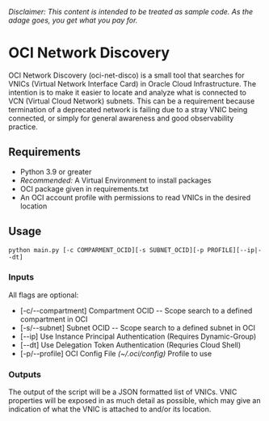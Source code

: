 _Disclaimer: This content is intended to be treated as sample code. As the adage goes, you get what you pay for._

# OCI Network Discovery

OCI Network Discovery (oci-net-disco) is a small tool that searches for VNICs (Virtual Network Interface Card) in Oracle Cloud Infrastructure. The intention is to make it easier to locate and analyze what is connected to VCN (Virtual Cloud Network) subnets. This can be a requirement because termination of a deprecated network is failing due to a stray VNIC being connected, or simply for general awareness and good observability practice.

## Requirements

- Python 3.9 or greater
- _Recommended:_ A Virtual Environment to install packages
- OCI package given in requirements.txt
- An OCI account profile with permissions to read VNICs in the desired location

## Usage

```python main.py [-c COMPARMENT_OCID][-s SUBNET_OCID][-p PROFILE][--ip|--dt]```

### Inputs

All flags are optional:
- [-c/--compartment] Compartment OCID -- Scope search to a defined compartment in OCI
- [-s/--subnet] Subnet OCID -- Scope search to a defined subnet in OCI
- [--ip] Use Instance Principal Authentication (Requires Dynamic-Group)
- [--dt] Use Delegation Token Authentication (Requries Cloud Shell)
- [-p/--profile] OCI Config File _(~/.oci/config)_ Profile to use

### Outputs

The output of the script will be a JSON formatted list of VNICs. VNIC properties will be exposed in as much detail as possible, which may give an indication of what the VNIC is attached to and/or its location.

